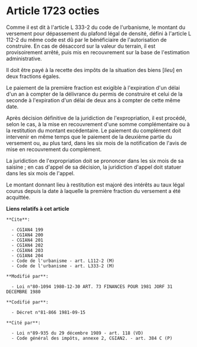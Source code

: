 # Article 1723 octies

Comme il est dit à l'article L 333-2 du code de l'urbanisme, le montant du versement pour dépassement du plafond légal de
densité, défini à l'article L 112-2 du même code est dû par le bénéficiaire de l'autorisation de construire. En cas de
désaccord sur la valeur du terrain, il est provisoirement arrêté, puis mis en recouvrement sur la base de l'estimation
administrative.

Il doit être payé à la recette des impôts de la situation des biens [*lieu*] en deux fractions égales.

Le paiement de la première fraction est exigible à l'expiration d'un délai d'un an à compter de la délivrance du permis de
construire et celui de la seconde à l'expiration d'un délai de deux ans à compter de cette même date.

Après décision définitive de la juridiction de l'expropriation, il est procédé, selon le cas, à la mise en recouvrement d'une
somme complémentaire ou à la restitution du montant excédentaire. Le paiement du complément doit intervenir en même temps que
le paiement de la deuxième partie du versement ou, au plus tard, dans les six mois de la notification de l'avis de mise en
recouvrement du complément.

La juridiction de l'expropriation doit se prononcer dans les six mois de sa saisine ; en cas d'appel de sa décision, la
juridiction d'appel doit statuer dans les six mois de l'appel.

Le montant donnant lieu à restitution est majoré des intérêts au taux légal courus depuis la date à laquelle la première
fraction du versement a été acquittée.

**Liens relatifs à cet article**

	**Cite**:

	  - CGIAN4 199
	  - CGIAN4 200
	  - CGIAN4 201
	  - CGIAN4 202
	  - CGIAN4 203
	  - CGIAN4 204
	  - Code de l'urbanisme - art. L112-2 (M)
	  - Code de l'urbanisme - art. L333-2 (M)

	**Modifié par**:

	  - Loi n°80-1094 1980-12-30 ART. 73 FINANCES POUR 1981 JORF 31 DECEMBRE 1980

	**Codifié par**:

	  - Décret n°81-866 1981-09-15

	**Cité par**:

	  - Loi n°89-935 du 29 décembre 1989 - art. 118 (VD)
	  - Code général des impôts, annexe 2, CGIAN2. - art. 384 C (P)
